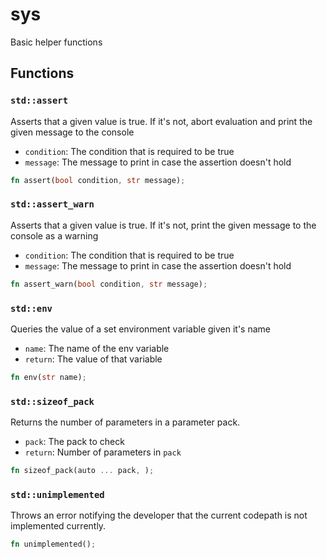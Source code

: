 # sys
Basic helper functions


## Functions

### `std::assert`

Asserts that a given value is true. If it's not, abort evaluation and print the given message to the console
- `condition`: The condition that is required to be true
- `message`: The message to print in case the assertion doesn't hold


```rust
fn assert(bool condition, str message);
```

### `std::assert_warn`

Asserts that a given value is true. If it's not, print the given message to the console as a warning
- `condition`: The condition that is required to be true
- `message`: The message to print in case the assertion doesn't hold


```rust
fn assert_warn(bool condition, str message);
```

### `std::env`

Queries the value of a set environment variable given it's name
- `name`: The name of the env variable
- `return`: The value of that variable


```rust
fn env(str name);
```

### `std::sizeof_pack`

Returns the number of parameters in a parameter pack.
- `pack`: The pack to check
- `return`: Number of parameters in `pack`


```rust
fn sizeof_pack(auto ... pack, );
```

### `std::unimplemented`

Throws an error notifying the developer that the current codepath is not implemented currently.


```rust
fn unimplemented();
```

